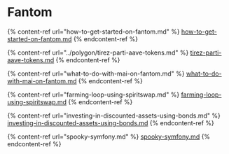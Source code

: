 # Fantom

{% content-ref url="how-to-get-started-on-fantom.md" %}
[how-to-get-started-on-fantom.md](how-to-get-started-on-fantom.md)
{% endcontent-ref %}

{% content-ref url="../polygon/tirez-parti-aave-tokens.md" %}
[tirez-parti-aave-tokens.md](../polygon/tirez-parti-aave-tokens.md)
{% endcontent-ref %}

{% content-ref url="what-to-do-with-mai-on-fantom.md" %}
[what-to-do-with-mai-on-fantom.md](what-to-do-with-mai-on-fantom.md)
{% endcontent-ref %}

{% content-ref url="farming-loop-using-spiritswap.md" %}
[farming-loop-using-spiritswap.md](farming-loop-using-spiritswap.md)
{% endcontent-ref %}

{% content-ref url="investing-in-discounted-assets-using-bonds.md" %}
[investing-in-discounted-assets-using-bonds.md](investing-in-discounted-assets-using-bonds.md)
{% endcontent-ref %}

{% content-ref url="spooky-symfony.md" %}
[spooky-symfony.md](spooky-symfony.md)
{% endcontent-ref %}
